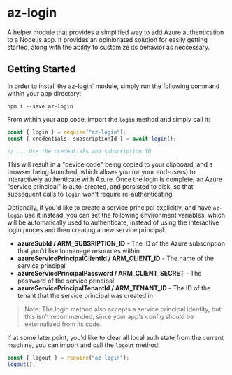 # az-login

A helper module that provides a simplified way to add Azure authentication to a Node.js app. It provides an opinionated solution for easily getting started, along with the ability to customize its behavior as neccessary. 

## Getting Started

In order to install the az-login` module, simply run the following command within your app directory:

```shell
npm i --save az-login
```

From within your app code, import the `login` method and simply call it:

```javascript
const { login } = require("az-login");
const { credentials, subscriptionId } = await login();

// ... Use the credentials and subscription ID
```

This will result in a "device code" being copied to your clipboard, and a browser being launched, which allows you (or your end-users) to interactively authenticate with Azure. Once the login is complete, an Azure "service principal" is auto-created, and persisted to disk, so that subsequent calls to `login` won't require re-authenticating. 

Optionally, if you'd like to create a service principal explicitly, and have `az-login` use it instead, you can set the following environment variables, which will be automatically used to authenticate, instead of using the interactive login proces and then creating a new service principal:

* **azureSubId / ARM_SUBSRIPTION_ID** - The ID of the Azure subscription that you'd like to manage resources within
* **azureServicePrincipalClientId / ARM_CLIENT_ID** - The name of the service principal
* **azureServicePrincipalPassword / ARM_CLIENT_SECRET** - The password of the service principal
* **azureServicePrincipalTenantId / ARM_TENANT_ID** - The ID of the tenant that the service principal was created in

> Note: The login method also accepts a service principal identity, but this isn't recommended, since your app's config should be externalized from its code.

If at some later point, you'd like to clear all local auth state from the current machine, you can import and call the `logout` method:

```javascript
const { logout } = require("az-login");
logout();
```
